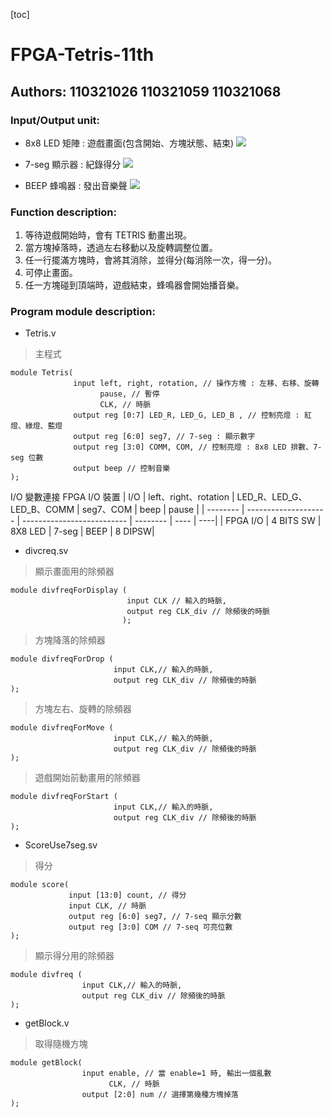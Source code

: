 [toc]
# FPGA-Tetris-11th
## Authors: 110321026 110321059 110321068
### Input/Output unit:
* 8x8 LED 矩陣 : 遊戲畫面(包含開始、方塊狀態、結束)
![](https://i.imgur.com/TB5e92S.png)

* 7-seg 顯示器 : 紀錄得分
![](https://i.imgur.com/9qKx0o8.png)

* BEEP 蜂鳴器 : 發出音樂聲
![](https://i.imgur.com/q7p3Y2U.png)

### Function description:
1. 等待遊戲開始時，會有 TETRIS 動畫出現。
2. 當方塊掉落時，透過左右移動以及旋轉調整位置。
3. 任一行擺滿方塊時，會將其消除，並得分(每消除一次，得一分)。
4. 可停止畫面。
5. 任一方塊碰到頂端時，遊戲結束，蜂鳴器會開始播音樂。

### Program module description:
* Tetris.v
> 主程式
```verilog!
module Tetris(
              input left, right, rotation, // 操作方塊 : 左移、右移、旋轉
                    pause, // 暫停
                    CLK, // 時脈
              output reg [0:7] LED_R, LED_G, LED_B , // 控制亮燈 : 紅燈、綠燈、藍燈
              output reg [6:0] seg7, // 7-seg : 顯示數字
              output reg [3:0] COMM, COM, // 控制亮燈 : 8x8 LED 排數、7-seg 位數
              output beep // 控制音樂
);
```
I/O 變數連接 FPGA I/O 裝置
|  I/O   | left、right、rotation | LED_R、LED_G、 LED_B、COMM | seg7、COM | beep | pause |
| --------  | -------------------- | -------------------------- | -------- | ---- | ----|
| FPGA I/O  |  4 BITS SW  |  8X8 LED   |    7-seg |  BEEP | 8 DIPSW|



* divcreq.sv
> 顯示畫面用的除頻器
```verilog!
module divfreqForDisplay (
                          input CLK // 輸入的時脈, 
                          output reg CLK_div // 除頻後的時脈
                         );
```
> 方塊降落的除頻器
```verilog!
module divfreqForDrop (
                       input CLK,// 輸入的時脈,
                       output reg CLK_div // 除頻後的時脈
);
```
> 方塊左右、旋轉的除頻器
```verilog!
module divfreqForMove (
                       input CLK,// 輸入的時脈,
                       output reg CLK_div // 除頻後的時脈
);
```
> 遊戲開始前動畫用的除頻器
```verilog!
module divfreqForStart (
                       input CLK,// 輸入的時脈,
                       output reg CLK_div // 除頻後的時脈
);
```

* ScoreUse7seg.sv
> 得分
```verilog!
module score( 	
             input [13:0] count, // 得分
             input CLK, // 時脈
             output reg [6:0] seg7, // 7-seq 顯示分數
             output reg [3:0] COM // 7-seq 可亮位數
); 
```
> 顯示得分用的除頻器
```verilog!
module divfreq (
                input CLK,// 輸入的時脈,
                output reg CLK_div // 除頻後的時脈
);
```
* getBlock.v
> 取得隨機方塊 
```verilog!
module getBlock(	
                input enable, // 當 enable=1 時, 輸出一個亂數
                      CLK, // 時脈
                output [2:0] num // 選擇第幾種方塊掉落
);
```


